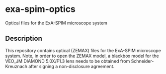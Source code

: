 # exa-spim-optics
Optical files for the ExA-SPIM microscope system

## Description
This repository contains optical (ZEMAX) files for the ExA-SPIM microscope system. Note, in order to open the ZEMAX model, a blackbox model for the VEO_JM DIAMOND 5.0X/F1.3 lens needs to be obtained from Schneider-Kreuznach after signing a non-disclosure agreement.

